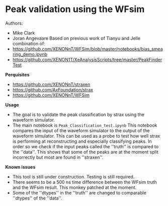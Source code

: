 # Peak validation using the WFsim

Authors:
  * Mike Clark
  * Joran Angevaare
Based on previous work of Tianyu and Jelle combination of:
  * https://github.com/XENONnT/WFSim/blob/master/notebooks/bias_smearing_demo.ipynb
  * https://github.com/XENON1T/XeAnalysisScripts/tree/master/PeakFinderTest

**Perquisites**
  * https://github.com/XENONnT/straxen
  * https://github.com/AxFoundation/strax 
  * https://github.com/XENONnT/WFSim
  
**Usage**
  * The goal is to validate the peak classification by strax using the waveform simulator.
  * The main notebook is ``Peak_Classification_test.ipynb``
  This notebook compares the input of the waveform simulator to the output of the waveform simulator. This can be used as a probe to test how well strax is performing at reconstructing and especially classifying peaks. In order so we check if the input peaks called the ''truth'' is compared to the ''data''. This shows that some of the peaks are at the moment split incorrectly but most are found in ''straxen''.
  

**Known issues**
  * This tool is still under construction. Testing is still required.
  * There seems to be a 500 ns time difference between the WFsim truth and the WFsim result. This monkey patched at the moment.
  * Some of the ''dtypes'' in the ''truth'' are changed to comparable ''dtypes'' of the ''data''. 
